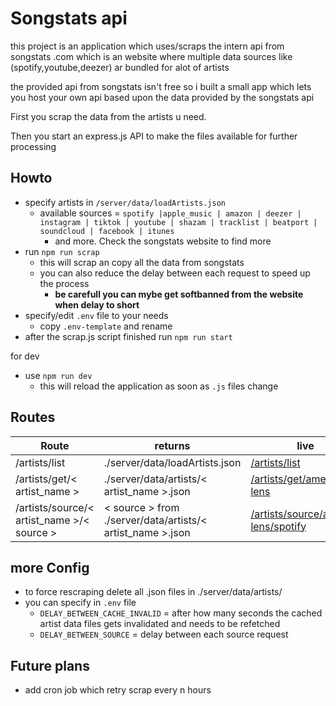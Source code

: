 # Songstats api

this project is an application which uses/scraps the intern api from songstats .com which is an website where multiple data sources like (spotify,youtube,deezer) ar bundled for alot of artists

the provided api from songstats isn't free so i built a small app which lets you host your own api based upon the data provided by the songstats api

First you scrap the data from the artists u need.

Then you start an express.js API to make the files available for further processing

## Howto
- specify artists in ``/server/data/loadArtists.json``
    - available sources = ``spotify |apple_music | amazon | deezer | instagram | tiktok | youtube | shazam | tracklist | beatport | soundcloud | facebook | itunes``
        - and more. Check the songstats website to find more
- run `npm run scrap`
    - this will scrap an copy all the data from songstats
    - you can also reduce the delay between each request to speed up the process
        - **be carefull you can mybe get softbanned from the website when delay to short**
- specify/edit ``.env`` file to your needs
    - copy `.env-template` and rename
- after the scrap.js script finished run `npm run start`

for dev 
- use ``npm run dev`` 
    - this will reload the application as soon as ``.js`` files change


##  Routes

|Route| returns | live |
|--|--|--|
| /artists/list | ./server/data/loadArtists.json | [/artists/list](https://oskar1504.ngrok.io/songstats/artists/list) |
| /artists/get/< artist_name > | ./server/data/artists/< artist_name >.json | [/artists/get/amelie-lens](https://oskar1504.ngrok.io/songstats/artists/get/amelie-lens)|
| /artists/source/< artist_name >/< source > | < source > from ./server/data/artists/< artist_name >.json | [/artists/source/amelie-lens/spotify](https://oskar1504.ngrok.io/songstats/artists/source/amelie-lens/spotify)|

## more Config
- to force rescraping delete all .json files in ./server/data/artists/
- you can specify in ``.env`` file 
    - ``DELAY_BETWEEN_CACHE_INVALID`` = after how many seconds the cached artist data files gets invalidated and needs to be refetched
    - ``DELAY_BETWEEN_SOURCE`` = delay between each source request


## Future plans
- add cron job which retry scrap every n hours
